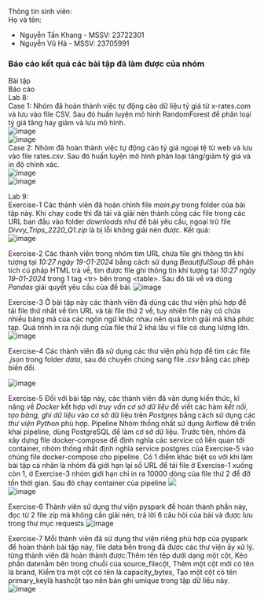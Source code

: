 Thông tin sinh viên: <br>
Họ và tên: <br>
+ Nguyễn Tấn Khang - MSSV: 23722301 <br>
+ Nguyễn Vũ Hà     - MSSV: 23705991 <br>

### Báo cáo kết quả các bài tập đã làm được của nhóm 
Bài tập <br> 
Báo cáo <br>
Lab 8: <br>
Case 1: Nhóm đã hoàn thành việc tự động cào dữ liệu tỷ giá từ x-rates.com và lưu vào file CSV. Sau đó huấn luyện mô hình RandomForest để phân loại tỷ giá tăng hay giảm và lưu mô hình.<br>
![image](https://github.com/user-attachments/assets/5e191cea-f3d7-424f-8646-435b59bea362) <br>
![image](https://github.com/user-attachments/assets/b365ee69-c93a-4103-b83a-5a0fa1839a90) <br>
Case 2: Nhóm đã hoàn thành việc tự động cào tỷ giá ngoại tệ từ web và lưu vào file rates.csv. Sau đó huấn luyện mô hình phân loại tăng/giảm tỷ giá và in độ chính xác.<br>
![image](https://github.com/user-attachments/assets/d7ce995d-8122-4435-b42e-0e108ca699bc) <br>
![image](https://github.com/user-attachments/assets/ed1198cd-49f5-4a88-9201-2544ea9ba745)<br>


Lab 9: <br>
Exercise-1 Các thành viên đã hoàn chỉnh file *main.py* trong folder của bài tập này. Khi chạy code thì đã tải và giải nén thành công các file trong các URL ban đầu vào folder *downloads* như đề bài yêu cầu, ngoại trừ file *Divvy_Trips_2220_Q1.zip* là bị lỗi không giải nén được. 
Kết quả:<br> 
![image](https://github.com/user-attachments/assets/29df14df-6f52-4791-a6db-1e47b19065ca) <br>



Exercise-2 Các thành viên trong nhóm tìm URL chứa file ghi thông tin khí tượng tại *10:27 ngày 19-01-2024* bằng cách sử dụng *BeautifulSoup* để phân tích cú pháp HTML trả về, tìm được file ghi thông tin khí tượng tại *10:27 ngày 19-01-2024* trong 1 tag \<tr> bên trong \<table>. Sau đó tải về và dùng *Pandas* giải quyết yêu cầu của đề bài. 
![image](https://github.com/user-attachments/assets/70ce7f98-2250-470a-8cec-a3a2f96568b6) <br>

 Exercise-3 Ở bài tập này các thành viên đã dùng các thư viện phù hợp để tải file thứ nhất về tìm URL và tải file thứ 2 về, tuy nhiên file này có chứa nhiều bảng mã của các ngôn ngữ khác nhau nên quá trình giải mã khá phức tạp. Quá trình in ra nội dung của file thứ 2 khá lâu vì file có dung lượng lớn. <br>
 ![image](https://github.com/user-attachments/assets/5494bf03-7573-4384-86f8-8a5e819e71cd) <br>

Exercise-4 Các thành viên đã sử dụng các thư viện phù hợp để tìm các file *.json* trong folder *data*, sau đó chuyển chúng sang file *.csv* bằng các phép biến đổi. 

 ![image](https://github.com/user-attachments/assets/d31a8c04-ad54-4cf1-8d79-89ff7119ba8a)<br>

Exercise-5 Đối với bài tập này, các thành viên đã vận dụng kiến thức, kĩ năng về *Docker* kết hợp với *truy vấn cơ sở dữ liệu* để viết các hàm *kết nối, tạo bảng, ghi dữ liệu* vào cơ sở dữ liệu trên *Postgres* bằng cách sử dụng các *thư viện Python* phù hợp. 
Pipeline Nhóm thống nhất sử dụng Airflow để triển khai pipeline, dùng PostgreSQL để làm cơ sở dữ liệu. Trước tiên, nhóm đã xây dựng file docker-compose để định nghĩa các service có liên quan tới container, nhóm thống nhất định nghĩa service postgres của Exercise-5 vào chúng file docker-compose cho pipeline. Có 1 điểm khác biệt so với khi làm bài tập cá nhân là nhóm đã giới hạn lại số URL để tải file ở Exercise-1 xuống còn 1, ở Exercise-3 nhóm giới hạn chỉ in ra 10000 dòng của file thứ 2 để đỡ tốn thời gian. Sau đó chạy container của pipeline ![](/images/ketqua.png) <br>
![image](https://github.com/user-attachments/assets/d9d2f0d5-24ab-4200-84d2-ab1a70f25fad)<br>

Exercise-6 Thành viên sử dụng thư viện pyspark để hoàn thành phần này, đọc từ 2 file zip mà không cần giải nén, trả lời 6 câu hỏi của bài và được lưu trong thư mục requests
![image](https://github.com/user-attachments/assets/ace93819-c1ab-4f2f-b027-c8039be4782f)<br>

Exercise-7 Mỗi thành viên đã sử dụng thư viện riêng phù hợp của pyspark để hoàn thành bài tập này, file data bên trong đã được các thư viện ấy xử lý. từng thành viên đã hoàn thành được:Thêm tên tệp dưới dạng một cột, Kéo phần datenằm bên trong chuỗi của source_filecột, Thêm một cột mới có tên là brand, Kiểm tra một cột có tên là capacity_bytes, Tạo một cột có tên primary_keylà hashcột tạo nên bản ghi umique trong tập dữ liệu này. <br>
![image](https://github.com/user-attachments/assets/602bfd16-5111-443e-954d-f66b1541d2b1)

